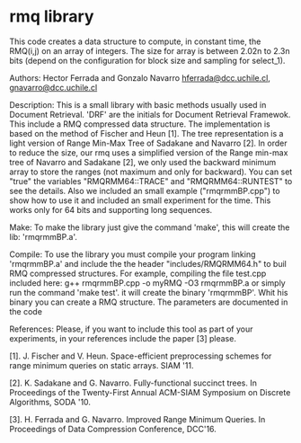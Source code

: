 rmq library
===========

This code creates a data structure to compute, in constant time, the RMQ(i,j) on an array 
of integers. The size for array is between 2.02n to 2.3n bits (depend on the 
configuration for block size and sampling for select_1).

Authors: 
	Hector Ferrada and Gonzalo Navarro
	hferrada@dcc.uchile.cl, gnavarro@dcc.uchile.cl

Description:
	This is a small library with basic methods usually used in Document Retrieval.
	'DRF' are the initials for Document Retrieval Framewok.
	This include a RMQ compressed data structure. The implementation is based on the
	method of Fischer and Heun [1]. The tree representation is a light version of
	Range Min-Max Tree of Sadakane and Navarro [2].
	In order to reduce the size, our rmq uses a simplified version of the Range 
	min-max tree of Navarro and Sadakane [2], we only used the backward minimum 
	array to store the ranges (not maximum and only for backward). You can set 
	"true" the variables "RMQRMM64::TRACE" and "RMQRMM64::RUNTEST" to see the 
	details. Also we included an small example ("rmqrmmBP.cpp") to show how to use 
	it and included an small experiment for the time. This works only for 64 bits 
	and supporting long sequences.

Make:
	To make the library just give the command 'make', this will
	create the lib: 'rmqrmmBP.a'.

Compile:
	To use the library you must compile your program linking 'rmqrmmBP.a' and include
	the the header "includes/RMQRMM64.h" to buil RMQ compressed structures.
	For example, compiling the file test.cpp included here:
		g++ rmqrmmBP.cpp -o myRMQ -O3 rmqrmmBP.a 
		or simply run the command 'make test'. it will create the binary 'rmqrmmBP'.
	Whit his binary you can create a RMQ structure. The parameters are documented in the code

References:
	Please, if you want to include this tool as part of your experiments, in your
	references include the paper [3] please.

[1]. J. Fischer and V. Heun. Space-efficient preprocessing schemes for range minimum 
queries on static arrays. SIAM '11.

[2]. K. Sadakane and G. Navarro. Fully-functional succinct trees. In Proceedings of 
the Twenty-First Annual ACM-SIAM Symposium on Discrete Algorithms, SODA '10.

[3]. H. Ferrada and G. Navarro. Improved Range Minimum Queries. In Proceedings of 
Data Compression Conference, DCC'16.

